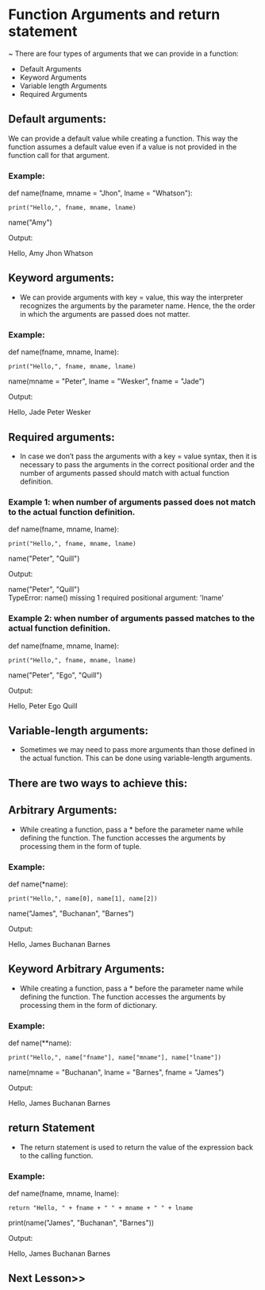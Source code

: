 # Function Arguments and return statement
~ There are four types of arguments that we can provide in a function: 

- Default Arguments
- Keyword Arguments
- Variable length Arguments
- Required Arguments
## Default arguments:
 We can provide a default value while creating a function. This way the function assumes a default value even if a value is not provided in the function call for that argument.

### Example:

def name(fname, mname = "Jhon", lname = "Whatson"):

    print("Hello,", fname, mname, lname)

name("Amy")

Output:

Hello, Amy Jhon Whatson
## Keyword arguments:
- We can provide arguments with key = value, this way the interpreter recognizes the arguments by the parameter name. Hence, the the order in which the arguments are passed does not matter.

### Example:

def name(fname, mname, lname):

    print("Hello,", fname, mname, lname)

name(mname = "Peter", lname = "Wesker", fname = "Jade")

Output:

Hello, Jade Peter Wesker
## Required arguments:
- In case we don’t pass the arguments with a key = value syntax, then it is necessary to pass the arguments in the correct positional order and the number of arguments passed should match with actual function definition.

### Example 1: when number of arguments passed does not match to the actual function definition.

def name(fname, mname, lname):

    print("Hello,", fname, mname, lname)

name("Peter", "Quill")

Output:

name("Peter", "Quill")\
TypeError: name() missing 1 required positional argument: 'lname'
### Example 2: when number of arguments passed matches to the actual function definition.

def name(fname, mname, lname):

    print("Hello,", fname, mname, lname)

name("Peter", "Ego", "Quill")

Output:

Hello, Peter Ego Quill
## Variable-length arguments:
- Sometimes we may need to pass more arguments than those defined in the actual function. This can be done using variable-length arguments.

## There are two ways to achieve this:

## Arbitrary Arguments:
- While creating a function, pass a * before the parameter name while defining the function. The function accesses the arguments by processing them in the form of tuple.

### Example:

def name(*name):

    print("Hello,", name[0], name[1], name[2])

name("James", "Buchanan", "Barnes")

Output:

Hello, James Buchanan Barnes
## Keyword Arbitrary Arguments:
- While creating a function, pass a * before the parameter name while defining the function. The function accesses the arguments by processing them in the form of dictionary.

### Example:
def name(**name):

    print("Hello,", name["fname"], name["mname"], name["lname"])

name(mname = "Buchanan", lname = "Barnes", fname = "James")

Output:

Hello, James Buchanan Barnes
## return Statement
- The return statement is used to return the value of the expression back to the calling function.

### Example:

def name(fname, mname, lname):

    return "Hello, " + fname + " " + mname + " " + lname

print(name("James", "Buchanan", "Barnes"))

Output:

Hello, James Buchanan Barnes
## Next Lesson>>
